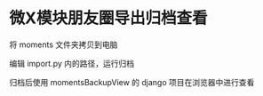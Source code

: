 # 微X模块朋友圈导出归档查看

将 moments 文件夹拷贝到电脑

编辑 import.py 内的路径，运行归档

归档后使用 momentsBackupView 的 django 项目在浏览器中进行查看
